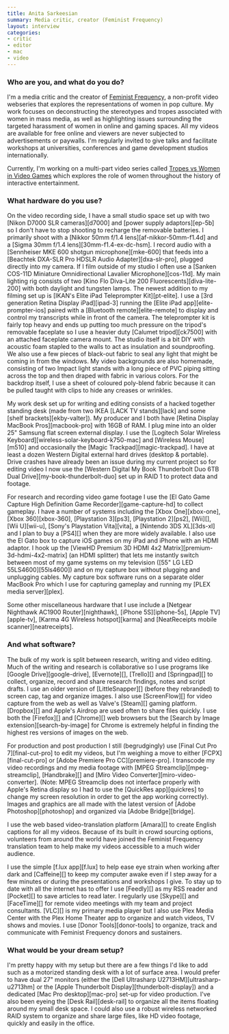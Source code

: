 ```yaml
---
title: Anita Sarkeesian
summary: Media critic, creator (Feminist Frequency)
layout: interview
categories:
- critic
- editor
- mac
- video
---
```


### Who are you, and what do you do?

I'm a media critic and the creator of [Feminist Frequency](http://www.feministfrequency.com/ "The Feminist Frequency website."), a non-profit video webseries that explores the representations of women in pop culture. My work focuses on deconstructing the stereotypes and tropes associated with women in mass media, as well as highlighting issues surrounding the targeted harassment of women in online and gaming spaces. All my videos are available for free online and viewers are never subjected to advertisements or paywalls. I'm regularly invited to give talks and facilitate workshops at universities, conferences and game development studios internationally.

Currently, I'm working on a multi-part video series called [Tropes vs Women in Video Games](https://www.youtube.com/playlist?list=PLn4ob_5_ttEaA_vc8F3fjzE62esf9yP61 "Anita's videos about women in video games.") which explores the role of women throughout the history of interactive entertainment.

### What hardware do you use?

On the video recording side, I have a small studio space set up with two [Nikon D7000 SLR cameras][d7000] and [power supply adaptors][ep-5b] so I don't have to stop shooting to recharge the removable batteries. I primarily shoot with a [Nikkor 50mm f/1.4 lens][af-nikkor-50mm-f1.4d] and a [Sigma 30mm f/1.4 lens][30mm-f1.4-ex-dc-hsm]. I record audio with a [Sennheiser MKE 600 shotgun microphone][mke-600] that feeds into a [Beachtek DXA-SLR Pro HDSLR Audio Adapter][dxa-slr-pro], plugged directly into my camera. If I film outside of my studio I often use a [Sanken COS-11D Miniature Omnidirectional Lavalier Microphone][cos-11d]. My main lighting rig consists of two [Kino Flo Diva-Lite 200 Fluorescents][diva-lite-200] with both daylight and tungsten lamps. The newest addition to my filming set up is [IKAN's Elite iPad Teleprompter Kit][pt-elite]. I use a [3rd generation Retina Display iPad][ipad-3] running the [Elite iPad app][elite-prompter-ios] paired with a [Bluetooth remote][elite-remote] to display and control my transcripts while in front of the camera. The teleprompter kit is fairly top heavy and ends up putting too much pressure on the tripod's removable faceplate so I use a heavier duty [Calumet tripod][ck7500] with an attached faceplate camera mount. The studio itself is a bit DIY with acoustic foam stapled to the walls to act as insulation and soundproofing. We also use a few pieces of black-out fabric to seal any light that might be coming in from the windows. My video backgrounds are also homemade, consisting of two Impact light stands with a long piece of PVC piping sitting across the top and then draped with fabric in various colors. For the backdrop itself, I use a sheet of coloured poly-blend fabric because it can be pulled taught with clips to hide any creases or wrinkles.

My work desk set up for writing and editing consists of a hacked together standing desk (made from two IKEA [LACK TV stands][lack] and some [shelf brackets][ekby-valter]). My producer and I both have [Retina Display MacBook Pros][macbook-pro] with 16GB of RAM. I plug mine into an older 25" Samsung flat screen external display. I use the [Logitech Solar Wireless Keyboard][wireless-solar-keyboard-k750-mac] and [Wireless Mouse][m510] and occasionally the [Magic Trackpad][magic-trackpad]. I have at least a dozen Western Digital external hard drives (desktop & portable). Drive crashes have already been an issue during my current project so for editing video I now use the [Western Digital My Book Thunderbolt Duo 6TB Dual Drive][my-book-thunderbolt-duo] set up in RAID 1 to protect data and footage.

For research and recording video game footage I use the [El Gato Game Capture High Definition Game Recorder][game-capture-hd] to collect gameplay. I have a number of systems including the [Xbox One][xbox-one], [Xbox 360][xbox-360], [Playstation 3][ps3], [Playstation 2][ps2], [Wii][], [Wii U][wii-u], [Sony's Playstation Vita][vita], a [Nintendo 3DS XL][3ds-xl] and I plan to buy a [PS4][] when they are more widely available. I also use the El Gato box to capture iOS games on my iPad and iPhone with an HDMI adaptor. I hook up the [ViewHD Premium 3D HDMI 4x2 Matrix][premium-3d-hdmi-4x2-matrix] (an HDMI splitter) that lets me instantly switch between most of my game systems on my television ([55" LG LED 55LS4600][55ls4600]) and on my capture box without plugging and unplugging cables. My capture box software runs on a separate older MacBook Pro which I use for capturing gameplay and running my [PLEX media server][plex].

Some other miscellaneous hardware that I use include a [Netgear Nighthawk AC1900 Router][nighthawk], [iPhone 5S][iphone-5s], [Apple TV][apple-tv], [Karma 4G Wireless hotspot][karma] and [NeatReceipts mobile scanner][neatreceipts].

### And what software?

The bulk of my work is split between research, writing and video editing. Much of the writing and research is collaborative so I use programs like [Google Drive][google-drive], [Evernote][], [Trello][] and [Springpad][] to collect, organize, record and share research findings, notes and script drafts. I use an older version of [LittleSnapper][] (before they rebranded) to screen cap, tag and organize images. I also use [ScreenFlow][] for video capture from the web as well as Valve's [Steam][] gaming platform. [Dropbox][] and Apple's Airdrop are used often to share files quickly. I use both the [Firefox][] and [Chrome][] web browsers but the [Search by Image extension][search-by-image] for Chrome is extremely helpful in finding the highest res versions of images on the web.

For production and post production I still (begrudgingly) use [Final Cut Pro 7][final-cut-pro] to edit my videos, but I'm weighing a move to either [FCPX][final-cut-pro] or [Adobe Premiere Pro CC][premiere-pro]. I transcode my video recordings and my media footage with [MPEG Streamclip][mpeg-streamclip], [Handbrake][] and [Miro Video Converter][miro-video-converter]. (Note: MPEG Streamclip does not interface properly with Apple's Retina display so I had to use the [QuickRes app][quickres] to change my screen resolution in order to get the app working correctly). Images and graphics are all made with the latest version of [Adobe Photoshop][photoshop] and organized via [Adobe Bridge][bridge].

I use the web based video-translation platform [Amara][] to create English captions for all my videos. Because of its built in crowd sourcing options, volunteers from around the world have joined the Feminist Frequency translation team to help make my videos accessible to a much wider audience.

I use the simple [f.lux app][f.lux] to help ease eye strain when working after dark and [Caffeine][] to keep my computer awake even if I step away for a few minutes or during the presentations and workshops I give. To stay up to date with all the internet has to offer I use [Feedly][] as my RSS reader and [Pocket][] to save articles to read later. I regularly use [Skype][] and [FaceTime][] for remote video meetings with my team and project consultants. [VLC][] is my primary media player but I also use Plex Media Center with the Plex Home Theater app to organize and watch videos, TV shows and movies. I use [Donor Tools][donor-tools] to organize, track and communicate with Feminist Frequency donors and sustainers.

### What would be your dream setup?

I'm pretty happy with my setup but there are a few things I'd like to add such as a motorized standing desk with a lot of surface area. I would prefer to have dual 27" monitors (either the [Dell Ultrasharp U2713HM][ultrasharp-u2713hm] or the [Apple Thunderbolt Display][thunderbolt-display]) and a dedicated [Mac Pro desktop][mac-pro] set-up for video production. I've also been eyeing the [Desk Rail][desk-rail] to organize all the items floating around my small desk space. I could also use a robust wireless networked RAID system to organize and share large files, like HD video footage, quickly and easily in the office.